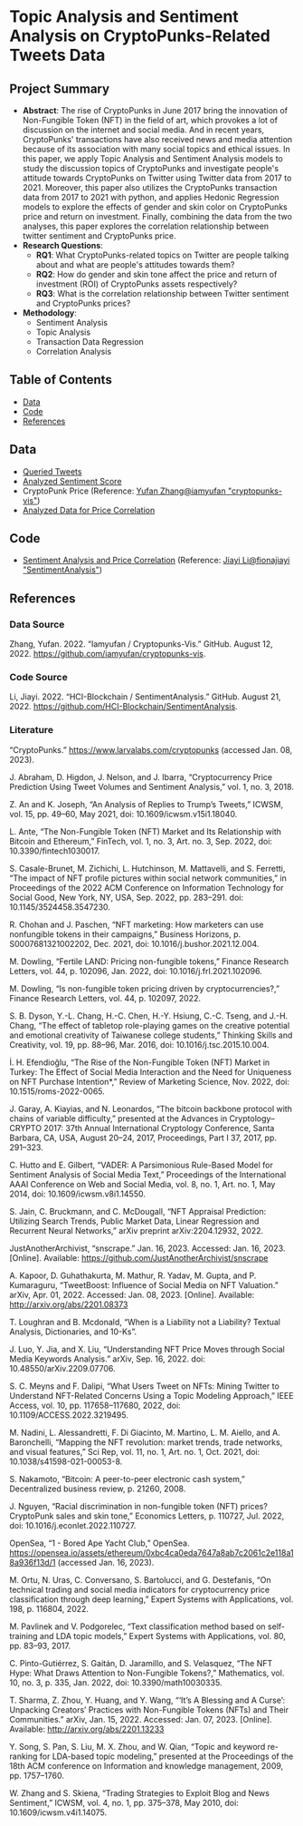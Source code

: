 # Topic Analysis and Sentiment Analysis on CryptoPunks-Related Tweets Data

## Project Summary
- **Abstract**:
The rise of CryptoPunks in June 2017 bring the innovation of Non-Fungible Token (NFT) in the field of art, which provokes a lot of discussion on the internet and social media. And in recent years, CryptoPunks' transactions have also received news and media attention because of its association with many social topics and ethical issues. In this paper, we apply Topic Analysis and Sentiment Analysis models to study the discussion topics of CryptoPunks and investigate people's attitude towards CryptoPunks on Twitter using Twitter data from 2017 to 2021. Moreover, this paper also utilizes the CryptoPunks transaction data from 2017 to 2021 with python, and applies Hedonic Regression models to explore the effects of gender and skin color on CryptoPunks price and return on investment. Finally, combining the data from the two analyses, this paper explores the correlation relationship between twitter sentiment and CryptoPunks price. 
- **Research Questions**:
  - **RQ1**: What CryptoPunks-related topics on Twitter are people talking about and what are people's attitudes towards them?
  - **RQ2**: How do gender and skin tone affect the price and return of investment (ROI) of CryptoPunks assets respectively?
  - **RQ3**: What is the correlation relationship between Twitter sentiment and CryptoPunks prices?
- **Methodology**: 
  - Sentiment Analysis
  - Topic Analysis
  - Transaction Data Regression
  - Correlation Analysis

## Table of Contents
- [Data](https://github.com/HCI-Blockchain/ICWSM-2023#data)
- [Code](https://github.com/HCI-Blockchain/ICWSM-2023#code)
- [References](https://github.com/HCI-Blockchain/ICWSM-2023#references)

## Data
- [Queried Tweets](https://github.com/HCI-Blockchain/ICWSM-2023/tree/main/data/queried_tweets)
- [Analyzed Sentiment Score](https://github.com/HCI-Blockchain/ICWSM-2023/tree/main/data/analyzed_sentiment%20score)
- CryptoPunk Price (Reference: [Yufan Zhang@iamyufan "cryptopunks-vis"](https://github.com/iamyufan/cryptopunks-vis/blob/main/data/database/tx_db.csv))
- [Analyzed Data for Price Correlation](https://github.com/HCI-Blockchain/ICWSM-2023/tree/main/data/analyzed_price%20regression)

## Code
- [Sentiment Analysis and Price Correlation](https://github.com/HCI-Blockchain/ICWSM-2023/tree/main/code/Sentiment%20Analysis%20and%20Price%20Correlation) (Reference: [Jiayi Li@fionajiayi "SentimentAnalysis"](https://github.com/HCI-Blockchain/SentimentAnalysis))

## References

### Data Source
Zhang, Yufan. 2022. “Iamyufan / Cryptopunks-Vis.” GitHub. August 12, 2022. https://github.com/iamyufan/cryptopunks-vis.
### Code Source
Li, Jiayi. 2022. “HCI-Blockchain / SentimentAnalysis.” GitHub. August 21, 2022. https://github.com/HCI-Blockchain/SentimentAnalysis.
### Literature
“CryptoPunks.” https://www.larvalabs.com/cryptopunks (accessed Jan. 08, 2023).

J. Abraham, D. Higdon, J. Nelson, and J. Ibarra, “Cryptocurrency Price Prediction Using Tweet Volumes and Sentiment Analysis,” vol. 1, no. 3, 2018.

Z. An and K. Joseph, “An Analysis of Replies to Trump’s Tweets,” ICWSM, vol. 15, pp. 49–60, May 2021, doi: 10.1609/icwsm.v15i1.18040.

L. Ante, “The Non-Fungible Token (NFT) Market and Its Relationship with Bitcoin and Ethereum,” FinTech, vol. 1, no. 3, Art. no. 3, Sep. 2022, doi: 10.3390/fintech1030017.

S. Casale-Brunet, M. Zichichi, L. Hutchinson, M. Mattavelli, and S. Ferretti, “The impact of NFT profile pictures within social network communities,” in Proceedings of the 2022 ACM Conference on Information Technology for Social Good, New York, NY, USA, Sep. 2022, pp. 283–291. doi: 10.1145/3524458.3547230.

R. Chohan and J. Paschen, “NFT marketing: How marketers can use nonfungible tokens in their campaigns,” Business Horizons, p. S0007681321002202, Dec. 2021, doi: 10.1016/j.bushor.2021.12.004.

M. Dowling, “Fertile LAND: Pricing non-fungible tokens,” Finance Research Letters, vol. 44, p. 102096, Jan. 2022, doi: 10.1016/j.frl.2021.102096.

M. Dowling, “Is non-fungible token pricing driven by cryptocurrencies?,” Finance Research Letters, vol. 44, p. 102097, 2022.

S. B. Dyson, Y.-L. Chang, H.-C. Chen, H.-Y. Hsiung, C.-C. Tseng, and J.-H. Chang, “The effect of tabletop role-playing games on the creative potential and emotional creativity of Taiwanese college students,” Thinking Skills and Creativity, vol. 19, pp. 88–96, Mar. 2016, doi: 10.1016/j.tsc.2015.10.004.

İ. H. Efendioğlu, “The Rise of the Non-Fungible Token (NFT) Market in Turkey: The Effect of Social Media Interaction and the Need for Uniqueness on NFT Purchase Intention*,” Review of Marketing Science, Nov. 2022, doi: 10.1515/roms-2022-0065.

J. Garay, A. Kiayias, and N. Leonardos, “The bitcoin backbone protocol with chains of variable difficulty,” presented at the Advances in Cryptology–CRYPTO 2017: 37th Annual International Cryptology Conference, Santa Barbara, CA, USA, August 20–24, 2017, Proceedings, Part I 37, 2017, pp. 291–323.

C. Hutto and E. Gilbert, “VADER: A Parsimonious Rule-Based Model for Sentiment Analysis of Social Media Text,” Proceedings of the International AAAI Conference on Web and Social Media, vol. 8, no. 1, Art. no. 1, May 2014, doi: 10.1609/icwsm.v8i1.14550.

S. Jain, C. Bruckmann, and C. McDougall, “NFT Appraisal Prediction: Utilizing Search Trends, Public Market Data, Linear Regression and Recurrent Neural Networks,” arXiv preprint arXiv:2204.12932, 2022.

JustAnotherArchivist, “snscrape.” Jan. 16, 2023. Accessed: Jan. 16, 2023. [Online]. Available: https://github.com/JustAnotherArchivist/snscrape

A. Kapoor, D. Guhathakurta, M. Mathur, R. Yadav, M. Gupta, and P. Kumaraguru, “TweetBoost: Influence of Social Media on NFT Valuation.” arXiv, Apr. 01, 2022. Accessed: Jan. 08, 2023. [Online]. Available: http://arxiv.org/abs/2201.08373

T. Loughran and B. Mcdonald, “When is a Liability not a Liability? Textual Analysis, Dictionaries, and 10-Ks”.

J. Luo, Y. Jia, and X. Liu, “Understanding NFT Price Moves through Social Media Keywords Analysis.” arXiv, Sep. 16, 2022. doi: 10.48550/arXiv.2209.07706.

S. C. Meyns and F. Dalipi, “What Users Tweet on NFTs: Mining Twitter to Understand NFT-Related Concerns Using a Topic Modeling Approach,” IEEE Access, vol. 10, pp. 117658–117680, 2022, doi: 10.1109/ACCESS.2022.3219495.

M. Nadini, L. Alessandretti, F. Di Giacinto, M. Martino, L. M. Aiello, and A. Baronchelli, “Mapping the NFT revolution: market trends, trade networks, and visual features,” Sci Rep, vol. 11, no. 1, Art. no. 1, Oct. 2021, doi: 10.1038/s41598-021-00053-8.

S. Nakamoto, “Bitcoin: A peer-to-peer electronic cash system,” Decentralized business review, p. 21260, 2008.

J. Nguyen, “Racial discrimination in non-fungible token (NFT) prices? CryptoPunk sales and skin tone,” Economics Letters, p. 110727, Jul. 2022, doi: 10.1016/j.econlet.2022.110727.

OpenSea, “1 - Bored Ape Yacht Club,” OpenSea. https://opensea.io/assets/ethereum/0xbc4ca0eda7647a8ab7c2061c2e118a18a936f13d/1 (accessed Jan. 16, 2023).

M. Ortu, N. Uras, C. Conversano, S. Bartolucci, and G. Destefanis, “On technical trading and social media indicators for cryptocurrency price classification through deep learning,” Expert Systems with Applications, vol. 198, p. 116804, 2022.

M. Pavlinek and V. Podgorelec, “Text classification method based on self-training and LDA topic models,” Expert Systems with Applications, vol. 80, pp. 83–93, 2017.

C. Pinto-Gutiérrez, S. Gaitán, D. Jaramillo, and S. Velasquez, “The NFT Hype: What Draws Attention to Non-Fungible Tokens?,” Mathematics, vol. 10, no. 3, p. 335, Jan. 2022, doi: 10.3390/math10030335.

T. Sharma, Z. Zhou, Y. Huang, and Y. Wang, “‘It’s A Blessing and A Curse’: Unpacking Creators’ Practices with Non-Fungible Tokens (NFTs) and Their Communities.” arXiv, Jan. 15, 2022. Accessed: Jan. 07, 2023. [Online]. Available: http://arxiv.org/abs/2201.13233

Y. Song, S. Pan, S. Liu, M. X. Zhou, and W. Qian, “Topic and keyword re-ranking for LDA-based topic modeling,” presented at the Proceedings of the 18th ACM conference on Information and knowledge management, 2009, pp. 1757–1760.

W. Zhang and S. Skiena, “Trading Strategies to Exploit Blog and News Sentiment,” ICWSM, vol. 4, no. 1, pp. 375–378, May 2010, doi: 10.1609/icwsm.v4i1.14075.
